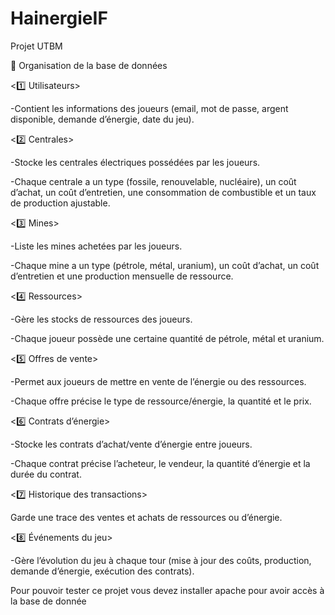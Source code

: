 # HainergieIF
Projet UTBM

📌 Organisation de la base de données

<1️⃣ Utilisateurs>

-Contient les informations des joueurs (email, mot de passe, argent disponible, demande d’énergie, date du jeu).

<2️⃣ Centrales>

-Stocke les centrales électriques possédées par les joueurs.

-Chaque centrale a un type (fossile, renouvelable, nucléaire), un coût d’achat, un coût d’entretien, une consommation de combustible et un taux de production ajustable.

<3️⃣ Mines>

-Liste les mines achetées par les joueurs.

-Chaque mine a un type (pétrole, métal, uranium), un coût d’achat, un coût d’entretien et une production mensuelle de ressource.

<4️⃣ Ressources>

-Gère les stocks de ressources des joueurs.

-Chaque joueur possède une certaine quantité de pétrole, métal et uranium.

<5️⃣ Offres de vente>

-Permet aux joueurs de mettre en vente de l’énergie ou des ressources.

-Chaque offre précise le type de ressource/énergie, la quantité et le prix.

<6️⃣ Contrats d’énergie>

-Stocke les contrats d’achat/vente d’énergie entre joueurs.

-Chaque contrat précise l’acheteur, le vendeur, la quantité d’énergie et la durée du contrat.

<7️⃣ Historique des transactions>

Garde une trace des ventes et achats de ressources ou d’énergie.

<8️⃣ Événements du jeu>

-Gère l’évolution du jeu à chaque tour (mise à jour des coûts, production, demande d’énergie, exécution des contrats).

Pour pouvoir tester ce projet vous devez installer apache pour avoir accès à la base de donnée
